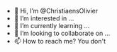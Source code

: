 - 👋 Hi, I’m @ChristiaensOlivier
- 👀 I’m interested in ...
- 🌱 I’m currently learning ...
- 💞️ I’m looking to collaborate on ...
- 📫 How to reach me? You don't

<!---
ChristiaensOlivier/ChristiaensOlivier is a ✨ special ✨ repository because its `README.md` (this file) appears on your GitHub profile.
You can click the Preview link to take a look at your changes.
--->
